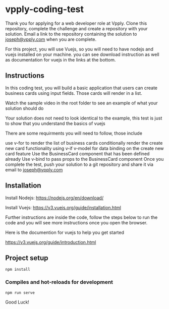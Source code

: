 # vpply-coding-test

Thank you for applying for a web developer role at Vpply. Clone this repository, complete the challenge and create a repository with your solution.
Email a link to the repository containing the solution to joseph@vpply.com when you are complete.

For this project, you will use Vuejs, so you will need to have nodejs and vuejs installed on your machine. you can see download instruction as well as documentation for vuejs in the links at the bottom.

## Instructions
In this coding test, you will build a basic application that users can create business cards using input fields. Those cards will render in a list.

Watch the sample video in the root folder to see an example of what your solution should do

Your solution does not need to look identical to the example, this test is just to show that you understand the basics of vuejs

There are some requirments you will need to follow, those include

use v-for to render the list of business cards
conditionally render the create new card functionality using v-if
v-model for data binding on the create new card feature
Use the BusinessCard component that has been defined already
Use v-bind to pass props to the BusinessCard component
Once you complete the test, push your solution to a git repository and share it via email to joseph@vpply.com


## Installation
Install Nodejs: https://nodejs.org/en/download/

Install Vuejs: https://v3.vuejs.org/guide/installation.html

Further instructions are inside the code, follow the steps below to run the code and you will see more instructions once you open the browser.

Here is the documention for vuejs to help you get started

https://v3.vuejs.org/guide/introduction.html

## Project setup
```
npm install
```

### Compiles and hot-reloads for development
```
npm run serve
```

Good Luck!
